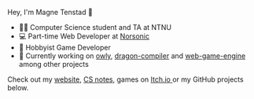Hey, I'm Magne Tenstad 👋

- 👨‍🎓 Computer Science student and TA at NTNU
- 💻 Part-time Web Developer at [Norsonic](https://web2.norsonic.com/)
- 👾 Hobbyist Game Developer
- 📌 Currently working on [owly](https://github.com/magnetenstad/owly), [dragon-compiler](https://github.com/magnetenstad/dragon-compiler) and [web-game-engine](https://github.com/magnetenstad/web-game-engine) among other projects

Check out my [website](https://magne.dev), [CS notes](https://magne.dev/docs/courses), games on [Itch.io ](https://magnetenstad.itch.io/) or my GitHub projects below.
